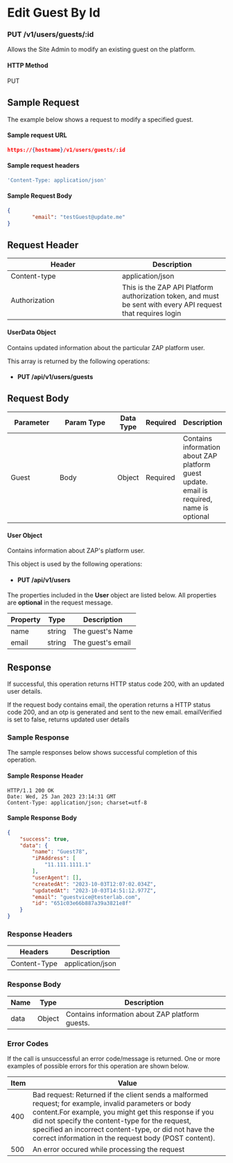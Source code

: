 # Edit Guest By Id

### PUT /v1/users/guests/:id <a href="#top" id="top"></a>

Allows the Site Admin to modify an existing guest on the platform.

#### HTTP Method <a href="#top" id="top"></a>

PUT

## Sample Request <a href="#samplerequest" id="samplerequest"></a>

The example below shows a request to modify a specified guest.

#### **Sample request** URL <a href="#top" id="top"></a>

```json
https://{hostname}/v1/users/guests/:id
```

#### **Sample request headers** <a href="#top" id="top"></a>

```javascript
'Content-Type: application/json'
```

#### **Sample** Request Body <a href="#top" id="top"></a>

```json
{
        "email": "testGuest@update.me"
}
```

## Request Header <a href="#samplerequest" id="samplerequest"></a>

<table><thead><tr><th width="241">Header</th><th>Description</th></tr></thead><tbody><tr><td>Content-type</td><td>application/json</td></tr><tr><td>Authorization</td><td>This is the ZAP API Platform authorization token, and must be sent with every API request that requires login</td></tr></tbody></table>

#### UserData Object

Contains updated information about the particular ZAP platform user.

This array is returned by the following operations:

* #### PUT /api/v1/users/guests

## Request Body <a href="#samplerequest" id="samplerequest"></a>

<table><thead><tr><th width="108">Parameter</th><th width="162">Param Type</th><th>Data Type</th><th>Required</th><th>Description</th></tr></thead><tbody><tr><td>Guest</td><td>Body</td><td>Object</td><td>Required</td><td>Contains information about ZAP platform guest update. email is required, name is optional</td></tr></tbody></table>

#### User Object

Contains information about ZAP's platform user.

This object is used by the following operations:

* #### PUT /api/v1/users

The properties included in the **User** object are listed below. All properties are **optional** in the request message.

| Property | Type   | Description       |
| -------- | ------ | ----------------- |
| name     | string | The guest's Name  |
| email    | string | The guest's email |

## Response <a href="#samplerequest" id="samplerequest"></a>

If successful, this operation returns HTTP status code 200, with an updated user details.

If the request body contains email, the operation returns a HTTP status code 200, and an otp is generated and sent to the new email. emailVerified is set to false, returns updated user details

### Sample Response <a href="#samplerequest" id="samplerequest"></a>

The sample responses below shows successful completion of this operation.

#### **Sample** Response Header <a href="#top" id="top"></a>

```
HTTP/1.1 200 OK
Date: Wed, 25 Jan 2023 23:14:31 GMT
Content-Type: application/json; charset=utf-8
```

#### **Sample** Response Body <a href="#top" id="top"></a>

```json
{
    "success": true,
    "data": {
        "name": "Guest78",
        "iPAddress": [
            "11.111.1111.1"
        ],
        "userAgent": [],
        "createdAt": "2023-10-03T12:07:02.034Z",
        "updatedAt": "2023-10-03T14:51:12.977Z",
        "email": "guestvice@testerlab.com",
        "id": "651c03e66b887a39a3821e8f"
    }
}
```

### Response Headers <a href="#samplerequest" id="samplerequest"></a>

| Headers      | Description      |
| ------------ | ---------------- |
| Content-Type | application/json |

### Response Body <a href="#samplerequest" id="samplerequest"></a>

| Name | Type   | Description                                     |
| ---- | ------ | ----------------------------------------------- |
| data | Object | Contains information about ZAP platform guests. |

### Error Codes <a href="#samplerequest" id="samplerequest"></a>

If the call is unsuccessful an error code/message is returned. One or more examples of possible errors for this operation are shown below.

| Item | Value                                                                                                                                                                                                                                                                                                                             |
| ---- | --------------------------------------------------------------------------------------------------------------------------------------------------------------------------------------------------------------------------------------------------------------------------------------------------------------------------------- |
| 400  | Bad request: Returned if the client sends a malformed request; for example, invalid parameters or body content.For example, you might get this response if you did not specify the content-type for the request, specified an incorrect content-type, or did not have the correct information in the request body (POST content). |
| 500  | An error occured while processing the request                                                                                                                                                                                                                                                                                     |


